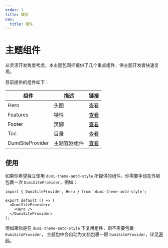 ```yaml
---
order: 1
title: 概览
nav:
  title: 组件
---
```


# 主题组件

从灵活开发角度考虑，本主题包同样提供了几个重点组件，供主题开发者快速复用。

目前提供的组件如下：

| 组件             | 描述         | 链接                         |
| ---------------- | ------------ | ---------------------------- |
| Hero             | 头图         | [查看](/components/hero)     |
| Features         | 特性         | [查看](/components/features) |
| Footer           | 页脚         | [查看](/components/Footer)   |
| Toc              | 目录         | [查看](/components/Toc)      |
| DumiSiteProvider | 主题容器组件 | [查看](/components/Toc)      |

## 使用

如果你希望独立使用 `dumi-theme-antd-style` 所提供的组件，你需要手动在外层包裹一次 `DumiSiteProvider`，例如：

```tsx | pure
import { DumiSiteProvider, Hero } from 'dumi-theme-antd-style';

export default () => (
  <DumiSiteProvider>
    <Hero />
  </DumiSiteProvider>
);
```

但如果你是在 `dumi-theme-antd-style` 下复用组件，则不需要包裹 `DumiSiteProvider`， 主题包中会自动为文档包裹一层 `DumiSiteProvider`，详见[源码](https://github.com/arvinxx/dumi-theme-antd-style/blob/master/src/layouts/DocLayout/index.tsx#L58)。
